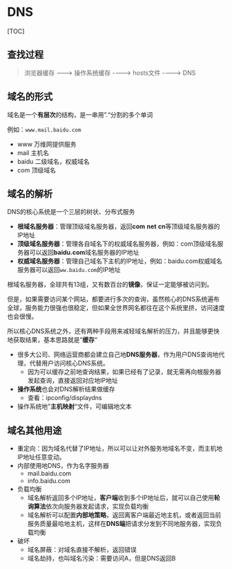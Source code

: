 # DNS

[TOC]

## 查找过程

> 浏览器缓存 ---> 操作系统缓存 ----> hosts文件 ----> DNS

## 域名的形式

域名是一个**有层次**的结构，是一串用”.“分割的多个单词

例如：`www.mail.baidu.com`

- www 万维网提供服务
- mail 主机名
- baidu 二级域名，权威域名
- com 顶级域名

## 域名的解析

DNS的核心系统是一个三层的树状、分布式服务

- **根域名服务器**：管理顶级域名服务器，返回**com** **net** **cn**等顶级域名服务器的IP地址
- **顶级域名服务器**：管理各自域名下的权威域名服务器，例如：com顶级域名服务器可以返回**baidu.com**域名服务器的IP地址
- **权威域名服务器**：管理自己域名下主机的IP地址，例如：baidu.com权威域名服务器可以返回`ww.baidu.com`的IP地址

根域名服务器，全球共有13组，又有数百台的**镜像**，保证一定能够被访问到。

但是，如果需要访问某个网站，都要进行多次的查询，虽然核心的DNS系统遍布全球，服务能力很强也很稳定，但如果全世界网名都往在这个系统里挤，访问速度也会很慢。

所以核心DNS系统之外，还有两种手段用来减轻域名解析的压力，并且能够更快地获取结果，基本思路就是”**缓存**“

- 很多大公司、网络运营商都会建立自己地**DNS服务器**，作为用户DNS查询地代理，代替用户访问核心DNS系统。
  - 因为可以缓存之前地查询结果，如果已经有了记录，就无需再向根服务器发起查询，直接返回对应地IP地址
- **操作系统**也会对DNS解析结果做缓存
  - 查看：ipconfig/displaydns
- 操作系统地”**主机映射**“文件，可编辑地文本

## 域名其他用途

- 重定向：因为域名代替了IP地址，所以可以让对外服务地域名不变，而主机地IP地址任意变动。
- 内部使用地DNS，作为名字服务器
  - mail.baidu.com
  - info.baidu.com
- 负载均衡
  - 域名解析返回多个IP地址，**客户端**收到多个IP地址后，就可以自己使用**轮询算法**依次向服务器发起请求，实现负载均衡
  - 域名解析可以配置**内部地策略**，返回离客户端最近地主机，或者返回当前服务质量最哈地主机，这样在**DNS端**把请求分发到不同地服务器，实现负载均衡
- 破坏
  - 域名屏蔽：对域名直接不解析，返回错误
  - 域名劫持，也叫域名污染：需要访问A，但是DNS返回B